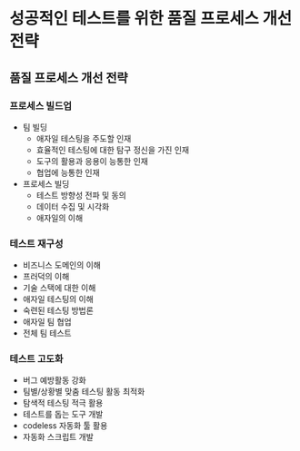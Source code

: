 # 성공적인 테스트를 위한 품질 프로세스 개선 전략

## 품질 프로세스 개선 전략

### 프로세스 빌드업

- 팀 빌딩
    - 애자일 테스팅을 주도할 인재
    - 효율적인 테스팅에 대한 탐구 정신을 가진 인재
    - 도구의 활용과 응용이 능통한 인재
    - 협업에 능통한 인재
- 프로세스 빌딩
    - 테스트 방향성 전파 및 동의
    - 데이터 수집 및 시각화
    - 애자일의 이해

### 테스트 재구성

- 비즈니스 도메인의 이해
- 프러덕의 이해
- 기술 스택에 대한 이해
- 애자일 테스팅의 이해
- 숙련된 테스팅 방법론
- 애자일 팀 협업
- 전체 팀 테스트

### 테스트 고도화

- 버그 예방활동 강화
- 팀별/상황별 맞춤 테스팅 활동 최적화
- 탐색적 테스팅 적극 활용
- 테스트를 돕는 도구 개발
- codeless 자동화 툴 활용
- 자동화 스크립트 개발
